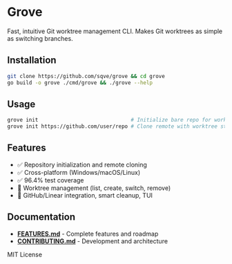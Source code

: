 # Grove

Fast, intuitive Git worktree management CLI. Makes Git worktrees as simple as switching branches.

## Installation

```bash
git clone https://github.com/sqve/grove && cd grove
go build -o grove ./cmd/grove && ./grove --help
```

## Usage

```bash
grove init                              # Initialize bare repo for worktrees
grove init https://github.com/user/repo # Clone remote with worktree structure
```

## Features

- ✅ Repository initialization and remote cloning
- ✅ Cross-platform (Windows/macOS/Linux)
- ✅ 96.4% test coverage
- 🚧 Worktree management (list, create, switch, remove)
- 📅 GitHub/Linear integration, smart cleanup, TUI

## Documentation

- **[FEATURES.md](docs/FEATURES.md)** - Complete features and roadmap
- **[CONTRIBUTING.md](docs/CONTRIBUTING.md)** - Development and architecture

MIT License
